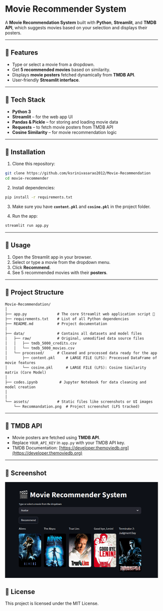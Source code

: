 #  Movie Recommender System

A **Movie Recommendation System** built with **Python**, **Streamlit**, and **TMDB API**, which suggests movies based on your selection and displays their posters.  

---

## 🔹 Features
- Type or select a movie from a dropdown.
- Get **5 recommended movies** based on similarity.
- Displays **movie posters** fetched dynamically from **TMDB API**.
- User-friendly **Streamlit interface**.

---

## 🔹 Tech Stack
- **Python 3**
- **Streamlit** – for the web app UI
- **Pandas & Pickle** – for storing and loading movie data
- **Requests** – to fetch movie posters from TMDB API
- **Cosine Similarity** – for movie recommendation logic

---

## 🔹 Installation

1. Clone this repository:
```bash
git clone https://github.com/ksrinivasarao2012/Movie-Recommendation
cd movie-recommender
```

2. Install dependencies:
```bash
pip install -r requirements.txt
```

3. Make sure you have **`content.pkl`** and **`cosine.pkl`** in the project folder.

4. Run the app:
```bash
streamlit run app.py
```

---

## 🔹 Usage

1. Open the Streamlit app in your browser.
2. Select or type a movie from the dropdown menu.
3. Click **Recommend**.
4. See 5 recommended movies with their **posters**.

---

## 🔹 Project Structure

```
Movie-Recommendation/
│
├── app.py              # The core Streamlit web application script 🚀
├── requirements.txt    # List of all Python dependencies
├── README.md           # Project documentation
│
├── data/               # Contains all datasets and model files
│   ├── raw/            # Original, unmodified data source files
│   │   ├── tmdb_5000_credits.csv
│   │   └── tmdb_5000_movies.csv
│   └── processed/      # Cleaned and processed data ready for the app
│       ├── content.pkl     # LARGE FILE (LFS): Processed DataFrame of movie features
│       └── cosine.pkl      # LARGE FILE (LFS): Cosine Similarity matrix (Core Model)
│
├── codes.ipynb          # Jupyter Notebook for data cleaning and model creation
│   
│
└── assets/             # Static files like screenshots or UI images
    └── Recommandation.png  # Project screenshot (LFS tracked)
```
---

## 🔹 TMDB API
- Movie posters are fetched using **TMDB API**.
- Replace `YOUR_API_KEY` in `app.py` with your TMDB API key.
- TMDB Documentation: [https://developer.themoviedb.org](https://developer.themoviedb.org)

---

## 🔹 Screenshot
![Movie Recommender Screenshot](assets/Recommandation.png)

## 🔹 License
This project is licensed under the MIT License.
